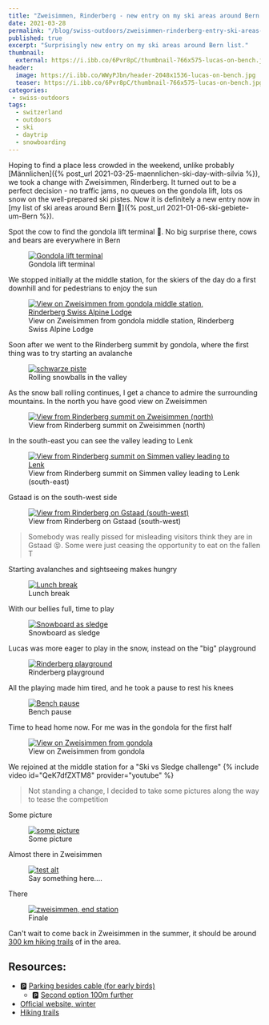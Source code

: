 ```yaml
---
title: "Zweisimmen, Rinderberg - new entry on my ski areas around Bern list"
date: 2021-03-28
permalink: "/blog/swiss-outdoors/zweisimmen-rinderberg-entry-ski-areas-around-bern/"
published: true
excerpt: "Surprisingly new entry on my ski areas around Bern list."
thumbnail: 
  external: https://i.ibb.co/6Pvr8pC/thumbnail-766x575-lucas-on-bench.jpg
header:
  image: https://i.ibb.co/WWyPJbn/header-2048x1536-lucas-on-bench.jpg
  teaser: https://i.ibb.co/6Pvr8pC/thumbnail-766x575-lucas-on-bench.jpg 
categories:
 - swiss-outdoors
tags:
  - switzerland                                                                                            
  - outdoors   
  - ski
  - daytrip    
  - snowboarding                                                                                 
---
```

 
Hoping to find a place less crowded in the weekend, unlike probably [Männlichen]({% post_url 2021-03-25-maennlichen-ski-day-with-silvia %}),
 we took a change with Zweisimmen, Rinderberg. It turned out to be a perfect decision - no traffic jams, no queues on the gondola lift,
  lots os snow on the well-prepared ski pistes. Now it is definitely a new entry now in [my list of ski areas around Bern :ski:]({% post_url 2021-01-06-ski-gebiete-um-Bern %}).  

Spot the cow to find the gondola lift terminal :mountain_cableway:. No big surprise there, cows and bears are everywhere in Bern
 <figure class="image">
   <a href="https://i.ibb.co/XLy8cn0/1-1500x1125-cable-car-terminal.jpg">
    <img src="https://i.ibb.co/NsP1HC0/1-800x600-cable-car-terminal.jpg" alt="Gondola lift terminal">
   </a>
   <figcaption>Gondola lift terminal</figcaption>
 </figure>
 
 We stopped initially at the middle station, for the skiers of the day do a first downhill and for pedestrians to enjoy the sun 
  <figure class="image">
    <a href="https://i.ibb.co/X3JnkQ6/2-1500x1125-view-from-middle-station.jpg">
     <img src="https://i.ibb.co/dBkfrqp/2-800x600-view-from-middle-station.jpg" alt="View on Zweisimmen from gondola middle station, Rinderberg Swiss Alpine Lodge">
    </a>
    <figcaption>View on Zweisimmen from gondola middle station, Rinderberg Swiss Alpine Lodge</figcaption>
  </figure>
 
Soon after we went to the Rinderberg summit by gondola, where the first thing was to try starting an avalanche
<figure class="image">
    <a href="https://i.ibb.co/K62fpJV/3-1500x1125-first-thing-start-an-avalanche.jpg">
        <img src="https://i.ibb.co/ryjkPZN/3-800x600-first-thing-start-an-avalanche.jpg" alt="schwarze piste">
    </a>
    <figcaption>Rolling snowballs in the valley</figcaption>
</figure>
 
As the snow ball rolling continues, I get a chance to admire the surrounding mountains.
In the north you have good view on Zweisimmen
<figure class="image">
    <a href="https://i.ibb.co/yY7YXMB/4-1500x1125-360-good-view-zweisimmen-north.jpg">
        <img src="https://i.ibb.co/XysvFfQ/4-800x600-360-good-view-zweisimmen-north.jpg" alt="View from Rinderberg summit on Zweisimmen (north)">
    </a>
    <figcaption>View from Rinderberg summit on Zweisimmen (north)</figcaption>
</figure>  


In the south-east you can see the valley leading to Lenk 
<figure class="image">
 <a href="https://i.ibb.co/QfxHQ9f/5-1500x980-360-good-view-lenk-valley-south-east.jpg">
  <img src="https://i.ibb.co/Jk0Dtd6/5-800x523-360-good-view-lenk-valley-south-east.jpg" alt="View from Rinderberg summit on Simmen valley leading to Lenk">
 </a>
 <figcaption>View from Rinderberg summit on Simmen valley leading to Lenk (south-east)</figcaption>
</figure>


Gstaad is on the south-west side 
<figure class="image">
  <a href="https://i.ibb.co/zZqyyxS/6-1500x1125-360-view-gstaad-south-west-somebody-from-gstaad-was-pissed-of.jpg">
   <img src="https://i.ibb.co/WttQWwN/6-800x600-360-view-gstaad-south-west-somebody-from-gstaad-was-pissed-of.jpg" alt="View from Rinderberg on Gstaad (south-west)">
  </a>
  <figcaption>View from Rinderberg on Gstaad (south-west)</figcaption>
</figure>

> Somebody was really pissed for misleading visitors think they are in Gstaad :stuck_out_tongue_closed_eyes:.
> Some were just ceasing the opportunity to eat on the fallen T 
 
Starting avalanches and sightseeing makes hungry
<figure class="image">
  <a href="https://i.ibb.co/QMTmmwK/6-1-1500x1125-lunch-break.jpg">
   <img src="https://i.ibb.co/CzMPM4M/6-1-800x600-lunch-break.jpg" alt="Lunch break">
  </a>
  <figcaption>Lunch break</figcaption>
</figure>   

With our bellies full, time to play 
<figure class="image">
  <a href="https://i.ibb.co/rcrqJRn/7-1500x1125-snowboard-improper-way.jpg">
   <img src="https://i.ibb.co/qjZ6rZ0/7-800x600-snowboard-improper-way.jpg" alt="Snowboard as sledge">
  </a>
  <figcaption>Snowboard as sledge</figcaption>
</figure>     

Lucas was more eager to play in the snow, instead on the "big" playground
<figure class="image">
    <a href="https://i.ibb.co/JC2fmry/8-1500x1125-the-big-playground.jpg">
        <img src="https://i.ibb.co/P4Mnb48/8-800x600-the-big-playground.jpg" alt="Rinderberg playground">
    </a>
    <figcaption>Rinderberg playground</figcaption>
</figure>

All the playing made him tired, and he took a pause to rest his knees
<figure class="image">
    <a href="https://i.ibb.co/qWpPWJX/9-1500x1125-hard-playing-requires-a-pause-lucas-on-bench.jpg">
        <img src="https://i.ibb.co/qjCfG6G/9-800x600-hard-playing-requires-a-pause-lucas-on-bench.jpg" alt="Bench pause">
    </a>
    <figcaption>Bench pause</figcaption>
</figure> 

Time to head home now. For me was in the gondola for the first half 
<figure class="image">
    <a href="https://i.ibb.co/68HzPNx/10-1500x1125-view-on-zweisimmen-from-cable-car.jpg">
        <img src="https://i.ibb.co/1X8VcCz/10-800x600-view-on-zweisimmen-from-cable-car.jpg" alt="View on Zweisimmen from gondola">
    </a>
    <figcaption>View on Zweisimmen from gondola</figcaption>
</figure> 

 We rejoined at the middle station for a "Ski vs Sledge challenge"
 {% include video id="QeK7dfZXTM8" provider="youtube" %}
 
> Not standing a change, I decided to take some pictures along the way to tease the competition
 
Some picture 
<figure class="image">
    <a href="https://i.ibb.co/sJJ8Py9/11-1500x1125-pause-to-take-a-picture-downhill-sledge.jpg">
        <img src="https://i.ibb.co/cw31gBb/11-800x600-pause-to-take-a-picture-downhill-sledge.jpg" alt="some picture">
    </a>
    <figcaption>Some picture</figcaption>
</figure> 

Almost there in Zweisimmen
<figure class="image">
    <a href="https://i.ibb.co/ZVs1WBv/12-1500x1125-allmost-there-zweisimmen-sebi-on-skis.jpg">
        <img src="https://i.ibb.co/17JYcdS/12-800x600-allmost-there-zweisimmen-sebi-on-skis.jpg" alt="test alt">
    </a>
    <figcaption>Say something here....</figcaption>
</figure> 

There   
<figure class="image">
    <a href="https://i.ibb.co/hdkxFsc/13-1500x1125-endstation-finale-stop.jpg">
        <img src="https://i.ibb.co/JmVFRM4/13-800x600-endstation-finale-stop.jpg" alt="zweisimmen, end station">
    </a>
    <figcaption>Finale</figcaption>
</figure> 

Can't wait to come back in Zweisimmen in the summer, it should be around [300 km hiking trails](https://www.gstaad.ch/sommer/wandern/wanderungen.html) of in the area.
 
## Resources:
* :parking:  [Parking besides cable (for early birds)](https://goo.gl/maps/qbVPZT9M6Vzvveop9)
  * :parking: [Second option 100m further](https://goo.gl/maps/2i9khDpUBXJkHgdn6)
* [Official website, winter](https://www.gstaad.ch/bergbahnen/unsere-berge/rinderberg-saanerslochgrat-horneggli.html)
* [Hiking trails](https://www.gstaad.ch/sommer/wandern/wanderungen.html)

